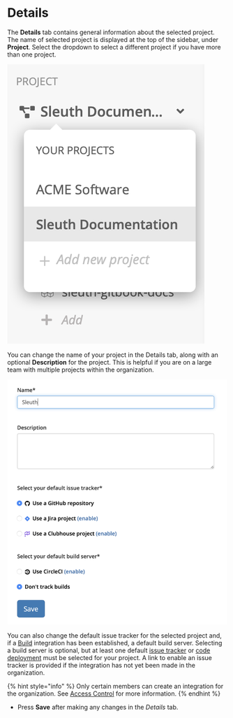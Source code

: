 # Details

The **Details** tab contains general information about the selected project. The name of selected project is displayed at the top of the sidebar, under **Project**. Select the dropdown to select a different project if you have more than one project. 

![Project selector in the sidebar](../../.gitbook/assets/project_selector.png)

You can change the name of your project in the Details tab, along with an optional **Description** for the project. This is helpful if you are on a large team with multiple projects within the organization. 

![Details tab in Project Settings](../../.gitbook/assets/details.png)

You can also change the default issue tracker for the selected project and, if a [Build](../../integrations-1/builds/) integration has been established, a default build server. Selecting a build server is optional, but at least one default [issue tracker](../../integrations-1/issue-trackers/) or [code deployment](../../integrations-1/change-sources/code-deployment/) must be selected for your project. A link to enable an issue tracker is provided if the integration has not yet been made in the organization.

{% hint style="info" %}
Only certain members can create an integration for the organization. See [Access Control](../../access-control.md) for more information. 
{% endhint %}

* Press **Save** after making any changes in the _Details_ tab. 

